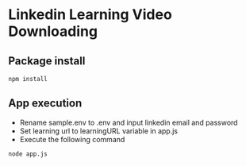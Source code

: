 # Linkedin Learning Video Downloading

## Package install
```
npm install
```

## App execution
- Rename sample.env to .env and input linkedin email and password
- Set learning url to learningURL variable in app.js
- Execute the following command
```
node app.js
```

